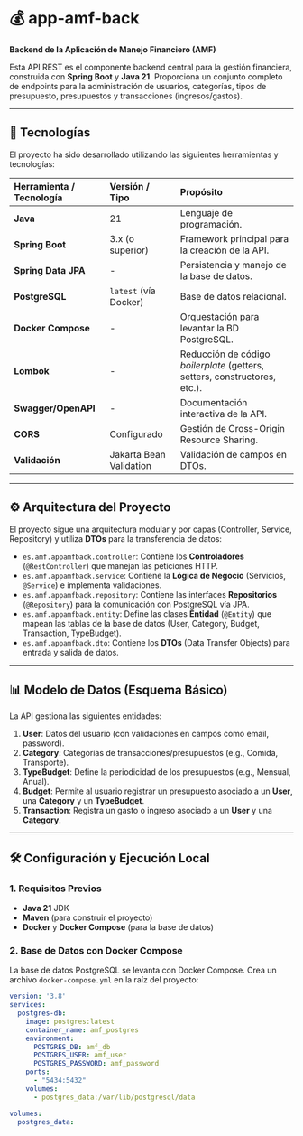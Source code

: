 # 💰 app-amf-back

**Backend de la Aplicación de Manejo Financiero (AMF)**

Esta API REST es el componente backend central para la gestión financiera, construida con **Spring Boot** y **Java 21**. Proporciona un conjunto completo de endpoints para la administración de usuarios, categorías, tipos de presupuesto, presupuestos y transacciones (ingresos/gastos).

---

## 🚀 Tecnologías

El proyecto ha sido desarrollado utilizando las siguientes herramientas y tecnologías:

| Herramienta / Tecnología | Versión / Tipo | Propósito |
| :--- | :--- | :--- |
| **Java** | 21 | Lenguaje de programación. |
| **Spring Boot** | 3.x (o superior) | Framework principal para la creación de la API. |
| **Spring Data JPA** | - | Persistencia y manejo de la base de datos. |
| **PostgreSQL** | `latest` (vía Docker) | Base de datos relacional. |
| **Docker Compose** | - | Orquestación para levantar la BD PostgreSQL. |
| **Lombok** | - | Reducción de código *boilerplate* (getters, setters, constructores, etc.). |
| **Swagger/OpenAPI** | - | Documentación interactiva de la API. |
| **CORS** | Configurado | Gestión de Cross-Origin Resource Sharing. |
| **Validación** | Jakarta Bean Validation | Validación de campos en DTOs. |

---

## ⚙️ Arquitectura del Proyecto

El proyecto sigue una arquitectura modular y por capas (Controller, Service, Repository) y utiliza **DTOs** para la transferencia de datos:

* `es.amf.appamfback.controller`: Contiene los **Controladores** (`@RestController`) que manejan las peticiones HTTP.
* `es.amf.appamfback.service`: Contiene la **Lógica de Negocio** (Servicios, `@Service`) e implementa validaciones.
* `es.amf.appamfback.repository`: Contiene las interfaces **Repositorios** (`@Repository`) para la comunicación con PostgreSQL vía JPA.
* `es.amf.appamfback.entity`: Define las clases **Entidad** (`@Entity`) que mapean las tablas de la base de datos (User, Category, Budget, Transaction, TypeBudget).
* `es.amf.appamfback.dto`: Contiene los **DTOs** (Data Transfer Objects) para entrada y salida de datos.

---

## 📊 Modelo de Datos (Esquema Básico)

La API gestiona las siguientes entidades:

1.  **User**: Datos del usuario (con validaciones en campos como email, password).
2.  **Category**: Categorías de transacciones/presupuestos (e.g., Comida, Transporte).
3.  **TypeBudget**: Define la periodicidad de los presupuestos (e.g., Mensual, Anual).
4.  **Budget**: Permite al usuario registrar un presupuesto asociado a un **User**, una **Category** y un **TypeBudget**.
5.  **Transaction**: Registra un gasto o ingreso asociado a un **User** y una **Category**.

---

## 🛠️ Configuración y Ejecución Local

### 1. Requisitos Previos

* **Java 21** JDK
* **Maven** (para construir el proyecto)
* **Docker** y **Docker Compose** (para la base de datos)

### 2. Base de Datos con Docker Compose

La base de datos PostgreSQL se levanta con Docker Compose. Crea un archivo `docker-compose.yml` en la raíz del proyecto:

```yaml
version: '3.8'
services:
  postgres-db:
    image: postgres:latest
    container_name: amf_postgres
    environment:
      POSTGRES_DB: amf_db
      POSTGRES_USER: amf_user
      POSTGRES_PASSWORD: amf_password
    ports:
      - "5434:5432"
    volumes:
      - postgres_data:/var/lib/postgresql/data

volumes:
  postgres_data:
